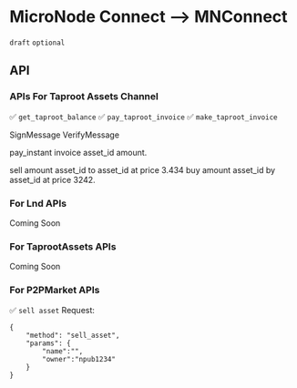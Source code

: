 MicroNode Connect --> MNConnect
======
`draft` `optional`
## API

### APIs For Taproot Assets Channel
✅ `get_taproot_balance`
✅ `pay_taproot_invoice`
✅ `make_taproot_invoice`

SignMessage
VerifyMessage

pay_instant invoice asset_id amount.

sell amount asset_id to asset_id at price 3.434
buy amount asset_id by asset_id  at price 3242.

### For Lnd APIs
Coming Soon

### For TaprootAssets APIs
Coming Soon

### For P2PMarket APIs

✅ `sell asset`
Request: 
```jsonc
{
    "method": "sell_asset",
    "params": {
        "name":"",
        "owner":"npub1234"
    }
}
```